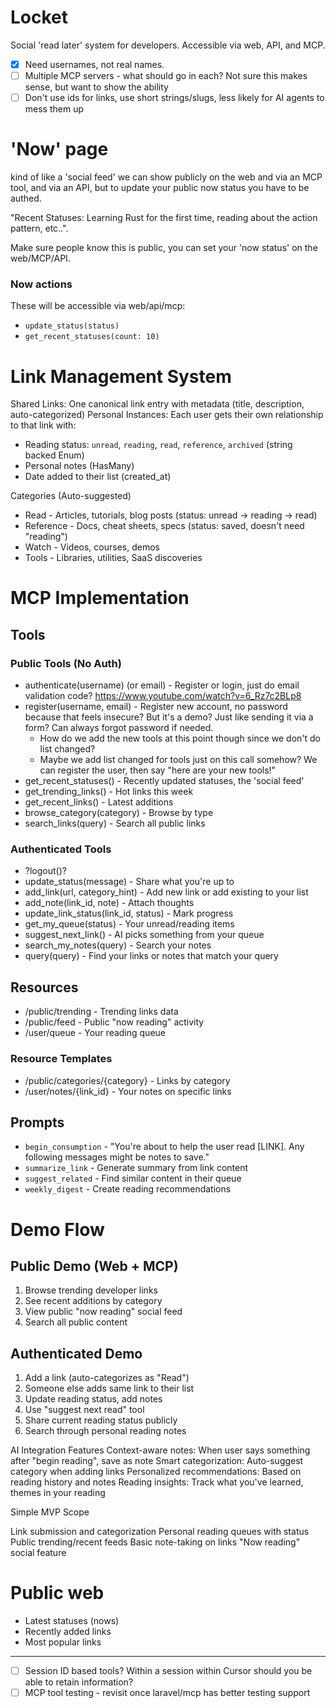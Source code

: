 # Locket

Social 'read later' system for developers. Accessible via web, API, and MCP.

- [x] Need usernames, not real names.
- [ ] Multiple MCP servers - what should go in each? Not sure this makes sense, but want to show the ability
- [ ] Don't use ids for links, use short strings/slugs, less likely for AI agents to mess them up

# 'Now' page

kind of like a 'social feed' we can show publicly on the web and via an MCP tool, and via an API, but to update your public now status you have to be authed.

"Recent Statuses: Learning Rust for the first time, reading about the action pattern, etc..".

Make sure people know this is public, you can set your 'now status' on the web/MCP/API.

### Now actions

These will be accessible via web/api/mcp:

- `update_status(status)`
- `get_recent_statuses(count: 10)`

# Link Management System

Shared Links: One canonical link entry with metadata (title, description, auto-categorized)
Personal Instances: Each user gets their own relationship to that link with:

- Reading status: `unread`, `reading`, `read`, `reference`, `archived` (string backed Enum)
- Personal notes (HasMany)
- Date added to their list (created_at)

Categories (Auto-suggested)

- Read - Articles, tutorials, blog posts (status: unread → reading → read)
- Reference - Docs, cheat sheets, specs (status: saved, doesn't need "reading")
- Watch - Videos, courses, demos
- Tools - Libraries, utilities, SaaS discoveries

# MCP Implementation

## Tools

### Public Tools (No Auth)

- authenticate(username) (or email) - Register or login, just do email validation code? https://www.youtube.com/watch?v=6_Rz7c2BLp8
- register(username, email) - Register new account, no password because that feels insecure? But it's a demo? Just like sending it via a form? Can always forgot password if needed.
    - How do we add the new tools at this point though since we don't do list changed?
    - Maybe we add list changed for tools just on this call somehow? We can register the user, then say "here are your new tools!"
- get_recent_statuses() - Recently updated statuses, the 'social feed'
- get_trending_links() - Hot links this week
- get_recent_links() - Latest additions
- browse_category(category) - Browse by type
- search_links(query) - Search all public links

### Authenticated Tools

- ?logout()?
- update_status(message) - Share what you're up to
- add_link(url, category_hint) - Add new link or add existing to your list
- add_note(link_id, note) - Attach thoughts
- update_link_status(link_id, status) - Mark progress
- get_my_queue(status) - Your unread/reading items
- suggest_next_link() - AI picks something from your queue
- search_my_notes(query) - Search your notes
- query(query) - Find your links or notes that match your query

## Resources

- /public/trending - Trending links data
- /public/feed - Public "now reading" activity
- /user/queue - Your reading queue

### Resource Templates

- /public/categories/{category} - Links by category
- /user/notes/{link_id} - Your notes on specific links

## Prompts

- `begin_consumption` - "You're about to help the user read [LINK]. Any following messages might be notes to save."
- `summarize_link` - Generate summary from link content
- `suggest_related` - Find similar content in their queue
- `weekly_digest` - Create reading recommendations

# Demo Flow

## Public Demo (Web + MCP)

1. Browse trending developer links
2. See recent additions by category
3. View public "now reading" social feed
4. Search all public content

## Authenticated Demo

1. Add a link (auto-categorizes as "Read")
2. Someone else adds same link to their list
3. Update reading status, add notes
4. Use "suggest next read" tool
5. Share current reading status publicly
6. Search through personal reading notes

AI Integration Features
Context-aware notes: When user says something after "begin reading", save as note
Smart categorization: Auto-suggest category when adding links
Personalized recommendations: Based on reading history and notes
Reading insights: Track what you've learned, themes in your reading

Simple MVP Scope

Link submission and categorization
Personal reading queues with status
Public trending/recent feeds
Basic note-taking on links
"Now reading" social feature

# Public web

- Latest statuses (nows)
- Recently added links
- Most popular links

---

- [ ] Session ID based tools? Within a session within Cursor should you be able to retain information?
- [ ] MCP tool testing - revisit once laravel/mcp has better testing support
